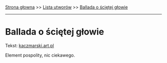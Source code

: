 [Strona głowna](../index.md) >> [Lista utworów](../list.md) >> [Ballada o ściętej głowie](64.md)

---

# Ballada o ściętej głowie

Tekst: [kaczmarski.art.pl](https://www.kaczmarski.art.pl/tworczosc/wiersze/ballada-o-scietej-glowie/)

Element pospolity, nic ciekawego.